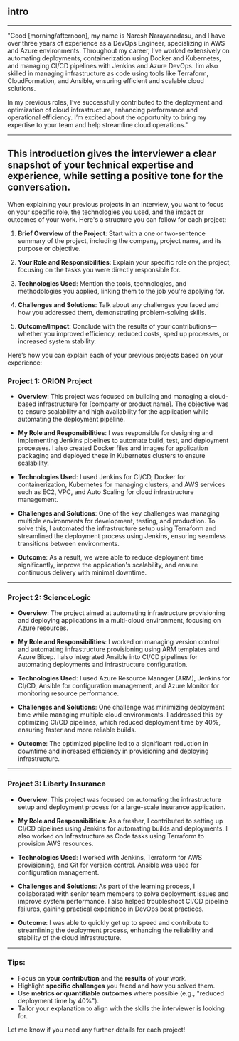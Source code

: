

**intro**
---
---

"Good [morning/afternoon], my name is Naresh Narayanadasu, and I have over three years of experience as a DevOps Engineer, specializing in AWS and Azure environments. Throughout my career, I’ve worked extensively on automating deployments, containerization using Docker and Kubernetes, and managing CI/CD pipelines with Jenkins and Azure DevOps. I’m also skilled in managing infrastructure as code using tools like Terraform, CloudFormation, and Ansible, ensuring efficient and scalable cloud solutions.

In my previous roles, I’ve successfully contributed to the deployment and optimization of cloud infrastructure, enhancing performance and operational efficiency. I’m excited about the opportunity to bring my expertise to your team and help streamline cloud operations."

---

This introduction gives the interviewer a clear snapshot of your technical expertise and experience, while setting a positive tone for the conversation.
---
When explaining your previous projects in an interview, you want to focus on your specific role, the technologies you used, and the impact or outcomes of your work. Here's a structure you can follow for each project:

1. **Brief Overview of the Project**: Start with a one or two-sentence summary of the project, including the company, project name, and its purpose or objective.
   
2. **Your Role and Responsibilities**: Explain your specific role on the project, focusing on the tasks you were directly responsible for.

3. **Technologies Used**: Mention the tools, technologies, and methodologies you applied, linking them to the job you're applying for.

4. **Challenges and Solutions**: Talk about any challenges you faced and how you addressed them, demonstrating problem-solving skills.

5. **Outcome/Impact**: Conclude with the results of your contributions—whether you improved efficiency, reduced costs, sped up processes, or increased system stability.

Here’s how you can explain each of your previous projects based on your experience:

### **Project 1: ORION Project**

- **Overview**: This project was focused on building and managing a cloud-based infrastructure for [company or product name]. The objective was to ensure scalability and high availability for the application while automating the deployment pipeline.
  
- **My Role and Responsibilities**: I was responsible for designing and implementing Jenkins pipelines to automate build, test, and deployment processes. I also created Docker files and images for application packaging and deployed these in Kubernetes clusters to ensure scalability.

- **Technologies Used**: I used Jenkins for CI/CD, Docker for containerization, Kubernetes for managing clusters, and AWS services such as EC2, VPC, and Auto Scaling for cloud infrastructure management.

- **Challenges and Solutions**: One of the key challenges was managing multiple environments for development, testing, and production. To solve this, I automated the infrastructure setup using Terraform and streamlined the deployment process using Jenkins, ensuring seamless transitions between environments.

- **Outcome**: As a result, we were able to reduce deployment time significantly, improve the application's scalability, and ensure continuous delivery with minimal downtime.

---

### **Project 2: ScienceLogic**

- **Overview**: The project aimed at automating infrastructure provisioning and deploying applications in a multi-cloud environment, focusing on Azure resources.

- **My Role and Responsibilities**: I worked on managing version control and automating infrastructure provisioning using ARM templates and Azure Bicep. I also integrated Ansible into CI/CD pipelines for automating deployments and infrastructure configuration.

- **Technologies Used**: I used Azure Resource Manager (ARM), Jenkins for CI/CD, Ansible for configuration management, and Azure Monitor for monitoring resource performance.

- **Challenges and Solutions**: One challenge was minimizing deployment time while managing multiple cloud environments. I addressed this by optimizing CI/CD pipelines, which reduced deployment time by 40%, ensuring faster and more reliable builds.

- **Outcome**: The optimized pipeline led to a significant reduction in downtime and increased efficiency in provisioning and deploying infrastructure.

---

### **Project 3: Liberty Insurance**

- **Overview**: This project was focused on automating the infrastructure setup and deployment process for a large-scale insurance application.

- **My Role and Responsibilities**: As a fresher, I contributed to setting up CI/CD pipelines using Jenkins for automating builds and deployments. I also worked on Infrastructure as Code tasks using Terraform to provision AWS resources.

- **Technologies Used**: I worked with Jenkins, Terraform for AWS provisioning, and Git for version control. Ansible was used for configuration management.

- **Challenges and Solutions**: As part of the learning process, I collaborated with senior team members to solve deployment issues and improve system performance. I also helped troubleshoot CI/CD pipeline failures, gaining practical experience in DevOps best practices.

- **Outcome**: I was able to quickly get up to speed and contribute to streamlining the deployment process, enhancing the reliability and stability of the cloud infrastructure.

---

### Tips:
- Focus on **your contribution** and the **results** of your work.
- Highlight **specific challenges** you faced and how you solved them.
- Use **metrics or quantifiable outcomes** where possible (e.g., "reduced deployment time by 40%").
- Tailor your explanation to align with the skills the interviewer is looking for.

Let me know if you need any further details for each project!
